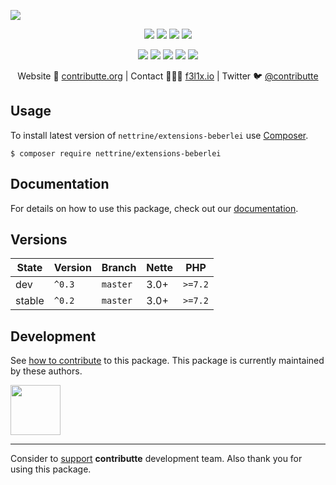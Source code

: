 ![](https://heatbadger.now.sh/github/readme/contributte/doctrine-extensions-beberlei/)

<p align=center>
  <a href="https://github.com/contributte/doctrine-extensions-beberlei/actions"><img src="https://badgen.net/github/checks/nettrine/extensions-beberlei/master?cache=300"></a>
  <a href="https://coveralls.io/r/nettrine/extensions-beberlei"><img src="https://badgen.net/coveralls/c/github/nettrine/extensions-beberlei?cache=300"></a>
  <a href="https://packagist.org/packages/nettrine/extensions-beberlei"><img src="https://badgen.net/packagist/dm/nettrine/extensions-beberlei"></a>
  <a href="https://packagist.org/packages/nettrine/extensions-beberlei"><img src="https://badgen.net/packagist/v/nettrine/extensions-beberlei"></a>
</p>
<p align=center>
  <a href="https://packagist.org/packages/nettrine/extensions-beberlei"><img src="https://badgen.net/packagist/php/nettrine/extensions-beberlei"></a>
  <a href="https://github.com/contributte/doctrine-extensions-beberlei"><img src="https://badgen.net/github/license/contributte/doctrine-extensions-beberlei"></a>
  <a href="https://bit.ly/ctteg"><img src="https://badgen.net/badge/support/gitter/cyan"></a>
  <a href="https://bit.ly/cttfo"><img src="https://badgen.net/badge/support/forum/yellow"></a>
  <a href="https://contributte.org/partners.html"><img src="https://badgen.net/badge/sponsor/donations/F96854"></a>
</p>

<p align=center>
Website 🚀 <a href="https://contributte.org">contributte.org</a> | Contact 👨🏻‍💻 <a href="https://f3l1x.io">f3l1x.io</a> | Twitter 🐦 <a href="https://twitter.com/contributte">@contributte</a>
</p>

## Usage

To install latest version of `nettrine/extensions-beberlei` use [Composer](https://getcomposer.org).

```
$ composer require nettrine/extensions-beberlei
```

## Documentation

For details on how to use this package, check out our [documentation](.docs).

## Versions

| State       | Version | Branch   | Nette | PHP     |
|-------------|---------|----------|-------|---------|
| dev         | `^0.3`  | `master` | 3.0+  | `>=7.2` |
| stable      | `^0.2`  | `master` | 3.0+  | `>=7.2` |

## Development

See [how to contribute](https://contributte.org) to this package. This package is currently maintained by these authors.

<a href="https://github.com/f3l1x">
    <img width="80" height="80" src="https://avatars2.githubusercontent.com/u/538058?v=3&s=80">
</a>

-----

Consider to [support](https://contributte.org/partners.html) **contributte** development team.
Also thank you for using this package.
